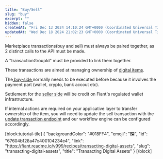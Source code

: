 ```yaml
---
title: "Buy/Sell"
slug: "buy"
excerpt: ""
hidden: false
createdAt: "Fri Dec 13 2024 14:10:24 GMT+0000 (Coordinated Universal Time)"
updatedAt: "Wed Dec 18 2024 21:02:23 GMT+0000 (Coordinated Universal Time)"
---
```

Marketplace transactions(buy and sell) must always be paired together, as 2 distinct calls to the API must be made. 

A "transactionGroupId" must be provided to link them together.

These transactions are aimed at managing ownership of [digital items](https://fiant.readme.io/reference/createdigitalitems).

The[ buy-side ](https://fiant.readme.io/reference/digitalitembuy)normally needs to be executed before because it involves the payment part (wallet, crypto, bank accout etc). 

Settlement for the [seller side](https://fiant.readme.io/reference/digitalitemsell) will be credit on Fiant's regulated wallet infrastructure.

If internal actions are required on your applicative layer to transfer ownership of the item, you will need to update the sell transaction with the [update transaction endpoint](https://fiant.readme.io/reference/providefeedback) and our workflow engine can be configured accordingly.

[block:tutorial-tile]
{
  "backgroundColor": "#018FF4",
  "emoji": "🖼️",
  "id": "67604b128a47c400104234e4",
  "link": "https://fiant.readme.io/v999/recipes/transacting-digital-assets",
  "slug": "transacting-digital-assets",
  "title": "Transacting Digital Assets"
}
[/block]
